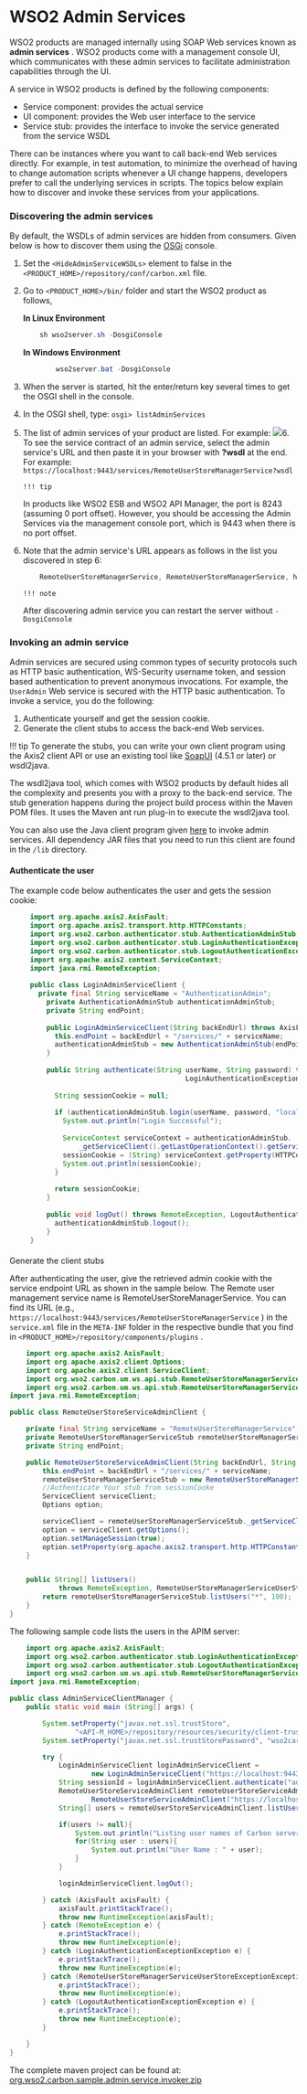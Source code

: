 # WSO2 Admin Services

WSO2 products are managed internally using SOAP Web services known as **admin services** . WSO2 products come with a management console UI, which communicates with these admin services to facilitate administration capabilities through the UI.

A service in WSO2 products is defined by the following components:

-   Service component: provides the actual service
-   UI component: provides the Web user interface to the service
-   Service stub: provides the interface to invoke the service generated from the service WSDL

There can be instances where you want to call back-end Web services directly. For example, in test automation, to minimize the overhead of having to change automation scripts whenever a UI change happens, developers prefer to call the underlying services in scripts. The topics below explain how to discover and invoke these services from your applications.

### Discovering the admin services

By default, the WSDLs of admin services are hidden from consumers. Given below is how to discover them using the [OSGi](https://www.osgi.org/developer/) console.

1.  Set the `<HideAdminServiceWSDLs>` element to false in the `<PRODUCT_HOME>/repository/conf/carbon.xml` file.
2.  Go to `<PRODUCT_HOME>/bin/` folder and start the WSO2 product as follows,

    **In Linux Environment**

    ``` java
        sh wso2server.sh -DosgiConsole
    ```

    **In Windows Environment**

    ``` java
            wso2server.bat -DosgiConsole
    ```

3.  When the server is started, hit the enter/return key several times to get the OSGI shell in the console.
4.  In the OSGI shell, type: `osgi> listAdminServices`
5.  The list of admin services of your product are listed. For example:
    ![](/assets/attachments/103335243/103335245.png)6.  To see the service contract of an admin service, select the admin service's URL and then paste it in your browser with **?wsdl** at the end. For example:
`https://localhost:9443/services/RemoteUserStoreManagerService?wsdl`

        !!! tip
    In products like WSO2 ESB and WSO2 API Manager, the port is 8243 (assuming 0 port offset). However, you should be accessing the Admin Services via the management console port, which is 9443 when there is no port offset.


7.  Note that the admin service's URL appears as follows in the list you discovered in step 6:

    ``` java
        RemoteUserStoreManagerService, RemoteUserStoreManagerService, https://<host IP>:9443/services/RemoteUserStoreManagerService/  
    ```

        !!! note
    After discovering admin service you can restart the server without `-DosgiConsole`


### Invoking an admin service

Admin services are secured using common types of security protocols such as HTTP basic authentication, WS-Security username token, and session based authentication to prevent anonymous invocations. For example, the `UserAdmin` Web service is secured with the HTTP basic authentication. To invoke a service, you do the following:

1.  Authenticate yourself and get the session cookie.
2.  Generate the client stubs to access the back-end Web services.

!!! tip
To generate the stubs, you can write your own client program using the Axis2 client API or use an existing tool like [SoapUI](http://www.soapui.org/) (4.5.1 or later) or wsdl2java.

The wsdl2java tool, which comes with WSO2 products by default hides all the complexity and presents you with a proxy to the back-end service. The stub generation happens during the project build process within the Maven POM files. It uses the Maven ant run plug-in to execute the wsdl2java tool.

You can also use the Java client program given [here](https://svn.wso2.org/repos/wso2/people/asela/user-mgt/remote-user-api/4.2.X/) to invoke admin services. All dependency JAR files that you need to run this client are found in the `/lib` directory.


#### Authenticate the user

The example code below authenticates the user and gets the session cookie:

``` java
     import org.apache.axis2.AxisFault;  
     import org.apache.axis2.transport.http.HTTPConstants;  
     import org.wso2.carbon.authenticator.stub.AuthenticationAdminStub;  
     import org.wso2.carbon.authenticator.stub.LoginAuthenticationExceptionException;  
     import org.wso2.carbon.authenticator.stub.LogoutAuthenticationExceptionException;  
     import org.apache.axis2.context.ServiceContext;  
     import java.rmi.RemoteException;  
       
     public class LoginAdminServiceClient {  
       private final String serviceName = "AuthenticationAdmin";  
         private AuthenticationAdminStub authenticationAdminStub;  
         private String endPoint;  
       
         public LoginAdminServiceClient(String backEndUrl) throws AxisFault {  
           this.endPoint = backEndUrl + "/services/" + serviceName;  
           authenticationAdminStub = new AuthenticationAdminStub(endPoint);  
         }  
       
         public String authenticate(String userName, String password) throws RemoteException,  
                                           LoginAuthenticationExceptionException {  
       
           String sessionCookie = null;  
       
           if (authenticationAdminStub.login(userName, password, "localhost")) {  
             System.out.println("Login Successful");  
       
             ServiceContext serviceContext = authenticationAdminStub.  
                 _getServiceClient().getLastOperationContext().getServiceContext();  
             sessionCookie = (String) serviceContext.getProperty(HTTPConstants.COOKIE_STRING);  
             System.out.println(sessionCookie);  
           }  
       
           return sessionCookie;  
         }  
       
         public void logOut() throws RemoteException, LogoutAuthenticationExceptionException {  
           authenticationAdminStub.logout();  
         }  
     }
```

#### 
Generate the client stubs

After authenticating the user, give the retrieved admin cookie with the service endpoint URL as shown in the sample below. The Remote user management service name is RemoteUserStoreManagerService. You can find its URL (e.g., `https://localhost:9443/services/RemoteUserStoreManagerService` ) in the `service.xml` file in the `META-INF` folder in the respective bundle that you find in `<PRODUCT_HOME>/repository/components/plugins` .

``` java
    import org.apache.axis2.AxisFault;
    import org.apache.axis2.client.Options;
    import org.apache.axis2.client.ServiceClient;
    import org.wso2.carbon.um.ws.api.stub.RemoteUserStoreManagerServiceStub;
    import org.wso2.carbon.um.ws.api.stub.RemoteUserStoreManagerServiceUserStoreExceptionException;
import java.rmi.RemoteException;

public class RemoteUserStoreServiceAdminClient {

    private final String serviceName = "RemoteUserStoreManagerService";
    private RemoteUserStoreManagerServiceStub remoteUserStoreManagerServiceStub;
    private String endPoint;

    public RemoteUserStoreServiceAdminClient(String backEndUrl, String sessionCookie) throws AxisFault {
        this.endPoint = backEndUrl + "/services/" + serviceName;
        remoteUserStoreManagerServiceStub = new RemoteUserStoreManagerServiceStub(endPoint);
        //Authenticate Your stub from sessionCooke
        ServiceClient serviceClient;
        Options option;

        serviceClient = remoteUserStoreManagerServiceStub._getServiceClient();
        option = serviceClient.getOptions();
        option.setManageSession(true);
        option.setProperty(org.apache.axis2.transport.http.HTTPConstants.COOKIE_STRING, sessionCookie);
    }


    public String[] listUsers()
            throws RemoteException, RemoteUserStoreManagerServiceUserStoreExceptionException {
        return remoteUserStoreManagerServiceStub.listUsers("*", 100);
    }
}
```
The following sample code lists the users in the APIM server:

``` java
    import org.apache.axis2.AxisFault;
    import org.wso2.carbon.authenticator.stub.LoginAuthenticationExceptionException;
    import org.wso2.carbon.authenticator.stub.LogoutAuthenticationExceptionException;
    import org.wso2.carbon.um.ws.api.stub.RemoteUserStoreManagerServiceUserStoreExceptionException;
import java.rmi.RemoteException;

public class AdminServiceClientManager {
    public static void main (String[] args) {

        System.setProperty("javax.net.ssl.trustStore",
                "<API-M_HOME>/repository/resources/security/client-truststore.jks");
        System.setProperty("javax.net.ssl.trustStorePassword", "wso2carbon");

        try {
            LoginAdminServiceClient loginAdminServiceClient =
                    new LoginAdminServiceClient("https://localhost:9443");
            String sessionId = loginAdminServiceClient.authenticate("admin", "admin");
            RemoteUserStoreServiceAdminClient remoteUserStoreServiceAdminClient = new
                    RemoteUserStoreServiceAdminClient("https://localhost:9443", sessionId);
            String[] users = remoteUserStoreServiceAdminClient.listUsers();

            if(users != null){
                System.out.println("Listing user names of Carbon server...... ");
                for(String user : users){
                    System.out.println("User Name : " + user);
                }
            }

            loginAdminServiceClient.logOut();

        } catch (AxisFault axisFault) {
            axisFault.printStackTrace();
            throw new RuntimeException(axisFault);
        } catch (RemoteException e) {
            e.printStackTrace();
            throw new RuntimeException(e);
        } catch (LoginAuthenticationExceptionException e) {
            e.printStackTrace();
            throw new RuntimeException(e);
        } catch (RemoteUserStoreManagerServiceUserStoreExceptionException e) {
            e.printStackTrace();
            throw new RuntimeException(e);
        } catch (LogoutAuthenticationExceptionException e) {
            e.printStackTrace();
            throw new RuntimeException(e);
        }

    }
}
```
The complete maven project can be found at: [org.wso2.carbon.sample.admin.service.invoker.zip](/assets/attachments/103335243/103335244.zip)
